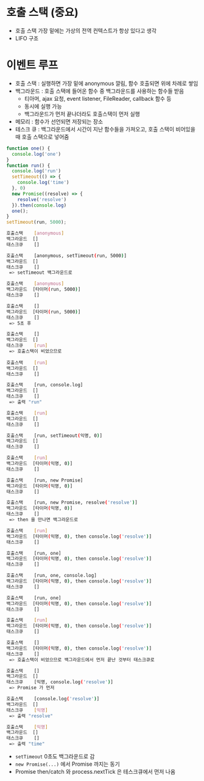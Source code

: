 # 호출 스택 (중요)
- 호출 스택 가장 밑에는 가상의 전역 컨텍스트가 항상 있다고 생각
- LIFO 구조
# 이벤트 루프
- 호출 스택 : 실행하면 가장 밑에 anonymous 깔림, 함수 호출되면 위에 차례로 쌓임
- 백그라운드 : 호출 스택에 들어온 함수 중 백그라운드를 사용하는 함수들 받음
  - 티아머, ajax 요청, event listener, FileReader, callback 함수 등
  - 동시에 실행 가능
  - 백그라운드가 먼저 끝나더라도 호출스택이 먼저 실행
- 메모리 : 함수가 선언되면 저장되는 장소
- 테스크 큐 : 백그라운드에서 시간이 지난 함수들을 가져오고, 호출 스택이 비어있을 때 호출 스택으로 넣어줌
```js
function one() {
  console.log('one')
}
function run() {
  console.log('run')
  setTimeout(() => {
    console.log('time')
  }, 0)
  new Promise((resolve) => {
    resolve('resolve')
  }).then(console.log)
  one();
}
setTimeout(run, 5000);
```
```bash
호출스택    [anonymous]        
백그라운드  []
태스크큐    []

호출스택    [anonymous, setTimeout(run, 5000)]        
백그라운드  []
태스크큐    []
 => setTimeout 백그라운드로

호출스택    [anonymous]        
백그라운드  [타이머(run, 5000)]
태스크큐    []

호출스택    []        
백그라운드  [타이머(run, 5000)]
태스크큐    []
 => 5초 후

호출스택    []        
백그라운드  []
태스크큐    [run]
 => 호출스택이 비었으므로
 
호출스택    [run]        
백그라운드  []
태스크큐    []

호출스택    [run, console.log]        
백그라운드  []
태스크큐    []
 => 출력 "run"

호출스택    [run]        
백그라운드  []
태스크큐    []

호출스택    [run, setTimeout(익명, 0)]        
백그라운드  []
태스크큐    []

호출스택    [run]        
백그라운드  [타이머(익명, 0)]
태스크큐    []

호출스택    [run, new Promise]        
백그라운드  [타이머(익명, 0)]
태스크큐    []

호출스택    [run, new Promise, resolve('resolve')]        
백그라운드  [타이머(익명, 0)]
태스크큐    []
 => then 을 만나면 백그라운드로

호출스택    [run]        
백그라운드  [타이머(익명, 0), then console.log('resolve')]
태스크큐    []

호출스택    [run, one]        
백그라운드  [타이머(익명, 0), then console.log('resolve')]
태스크큐    []

호출스택    [run, one, console.log]        
백그라운드  [타이머(익명, 0), then console.log('resolve')]
태스크큐    []

호출스택    [run, one]        
백그라운드  [타이머(익명, 0), then console.log('resolve')]
태스크큐    []

호출스택    [run]        
백그라운드  [타이머(익명, 0), then console.log('resolve')]
태스크큐    []

호출스택    []        
백그라운드  [타이머(익명, 0), then console.log('resolve')]
태스크큐    []
 => 호출스택이 비었으므로 백그라운드에서 먼저 끝난 것부터 태스크큐로

호출스택    []        
백그라운드  []
태스크큐    [익명, console.log('resolve')]
 => Promise 가 먼저

호출스택    [console.log('resolve')]        
백그라운드  []
태스크큐    [익명]
 => 출력 "resolve"

호출스택    [익명]        
백그라운드  []
태스크큐    []
 => 출력 "time"
```
- `setTimeout` 0초도 백그라운드로 감
- `new Promise(...)` 에서 Promise 까지는 동기
- Promise then/catch 와 process.nextTick 은 테스크큐에서 먼저 나옴